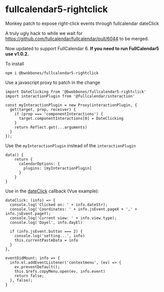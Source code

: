 # fullcalendar5-rightclick

Monkey patch to expose right-click events through fullcalendar dateClick

A truly ugly hack to while we wait for https://github.com/fullcalendar/fullcalendar/pull/6044 to be merged.

Now updated to support FullCalendar 6. **If you need to run FullCalendar5 use v1.0.2.**

To install

```
npm i @bwobbones/fullcalendar5-rightclick
```

Use a javascript proxy to patch in the change

```
import DateClicking from '@bwobbones/fullcalendar5-rightclick'
import interactionPlugin from '@fullcalendar/interaction'

const myInteractionPlugin = new Proxy(interactionPlugin, {
  get(target, prop, receiver) {
    if (prop === 'componentInteractions') {
      target.componentInteractions[0] = DateClicking
    }
    return Reflect.get(...arguments)
  }
});
```

Use the `myInteractionPlugin` instead of the `interactionPlugin`

```
data() {
    return {
      calendarOptions: {
        plugins: [myInteractionPlugin]
      }
    }
}
```

Use in the [dateClick](https://fullcalendar.io/docs/dateClick) callback (Vue example):

```
dateClick: (info) => {
  console.log('Clicked on: ' + info.dateStr);
  console.log('Coordinates: ' + info.jsEvent.pageX + ',' + info.jsEvent.pageY);
  console.log('Current view: ' + info.view.type);
  console.log('Dayel', info.dayEl)

  if (info.jsEvent.button === 2) {
    console.log('setting...', info)
    this.currentPasteData = info
  }
},

eventDidMount: info => {
  info.el.addEventListener('contextmenu', (ev) => {
    ev.preventDefault();
    this.$refs.copyMenu.open(ev, info.event)
    return false;
  }, false);
}
```
